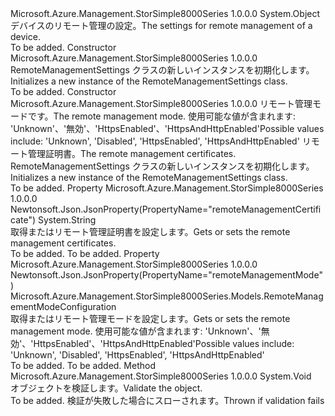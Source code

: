 <Type Name="RemoteManagementSettings" FullName="Microsoft.Azure.Management.StorSimple8000Series.Models.RemoteManagementSettings">
  <TypeSignature Language="C#" Value="public class RemoteManagementSettings" />
  <TypeSignature Language="ILAsm" Value=".class public auto ansi beforefieldinit RemoteManagementSettings extends System.Object" />
  <TypeSignature Language="DocId" Value="T:Microsoft.Azure.Management.StorSimple8000Series.Models.RemoteManagementSettings" />
  <TypeSignature Language="VB.NET" Value="Public Class RemoteManagementSettings" />
  <TypeSignature Language="F#" Value="type RemoteManagementSettings = class" />
  <AssemblyInfo>
    <AssemblyName>Microsoft.Azure.Management.StorSimple8000Series</AssemblyName>
    <AssemblyVersion>1.0.0.0</AssemblyVersion>
  </AssemblyInfo>
  <Base>
    <BaseTypeName>System.Object</BaseTypeName>
  </Base>
  <Interfaces />
  <Docs>
    <summary>
            <span data-ttu-id="f82dd-101">デバイスのリモート管理の設定。</span><span class="sxs-lookup"><span data-stu-id="f82dd-101">The settings for remote management of a device.</span></span>
            </summary>
    <remarks>To be added.</remarks>
  </Docs>
  <Members>
    <Member MemberName=".ctor">
      <MemberSignature Language="C#" Value="public RemoteManagementSettings ();" />
      <MemberSignature Language="ILAsm" Value=".method public hidebysig specialname rtspecialname instance void .ctor() cil managed" />
      <MemberSignature Language="DocId" Value="M:Microsoft.Azure.Management.StorSimple8000Series.Models.RemoteManagementSettings.#ctor" />
      <MemberSignature Language="VB.NET" Value="Public Sub New ()" />
      <MemberType>Constructor</MemberType>
      <AssemblyInfo>
        <AssemblyName>Microsoft.Azure.Management.StorSimple8000Series</AssemblyName>
        <AssemblyVersion>1.0.0.0</AssemblyVersion>
      </AssemblyInfo>
      <Parameters />
      <Docs>
        <summary>
            <span data-ttu-id="f82dd-102">RemoteManagementSettings クラスの新しいインスタンスを初期化します。</span><span class="sxs-lookup"><span data-stu-id="f82dd-102">Initializes a new instance of the RemoteManagementSettings class.</span></span>
            </summary>
        <remarks>To be added.</remarks>
      </Docs>
    </Member>
    <Member MemberName=".ctor">
      <MemberSignature Language="C#" Value="public RemoteManagementSettings (Microsoft.Azure.Management.StorSimple8000Series.Models.RemoteManagementModeConfiguration remoteManagementMode, string remoteManagementCertificate = null);" />
      <MemberSignature Language="ILAsm" Value=".method public hidebysig specialname rtspecialname instance void .ctor(valuetype Microsoft.Azure.Management.StorSimple8000Series.Models.RemoteManagementModeConfiguration remoteManagementMode, string remoteManagementCertificate) cil managed" />
      <MemberSignature Language="DocId" Value="M:Microsoft.Azure.Management.StorSimple8000Series.Models.RemoteManagementSettings.#ctor(Microsoft.Azure.Management.StorSimple8000Series.Models.RemoteManagementModeConfiguration,System.String)" />
      <MemberSignature Language="VB.NET" Value="Public Sub New (remoteManagementMode As RemoteManagementModeConfiguration, Optional remoteManagementCertificate As String = null)" />
      <MemberSignature Language="F#" Value="new Microsoft.Azure.Management.StorSimple8000Series.Models.RemoteManagementSettings : Microsoft.Azure.Management.StorSimple8000Series.Models.RemoteManagementModeConfiguration * string -&gt; Microsoft.Azure.Management.StorSimple8000Series.Models.RemoteManagementSettings" Usage="new Microsoft.Azure.Management.StorSimple8000Series.Models.RemoteManagementSettings (remoteManagementMode, remoteManagementCertificate)" />
      <MemberType>Constructor</MemberType>
      <AssemblyInfo>
        <AssemblyName>Microsoft.Azure.Management.StorSimple8000Series</AssemblyName>
        <AssemblyVersion>1.0.0.0</AssemblyVersion>
      </AssemblyInfo>
      <Parameters>
        <Parameter Name="remoteManagementMode" Type="Microsoft.Azure.Management.StorSimple8000Series.Models.RemoteManagementModeConfiguration" />
        <Parameter Name="remoteManagementCertificate" Type="System.String" />
      </Parameters>
      <Docs>
        <param name="remoteManagementMode"><span data-ttu-id="f82dd-103">リモート管理モードです。</span><span class="sxs-lookup"><span data-stu-id="f82dd-103">The remote management mode.</span></span>
            <span data-ttu-id="f82dd-104">使用可能な値が含まれます: 'Unknown'、'無効'、'HttpsEnabled'、'HttpsAndHttpEnabled'</span><span class="sxs-lookup"><span data-stu-id="f82dd-104">Possible values include: 'Unknown', 'Disabled', 'HttpsEnabled', 'HttpsAndHttpEnabled'</span></span></param>
        <param name="remoteManagementCertificate"><span data-ttu-id="f82dd-105">リモート管理証明書。</span><span class="sxs-lookup"><span data-stu-id="f82dd-105">The remote management certificates.</span></span></param>
        <summary>
            <span data-ttu-id="f82dd-106">RemoteManagementSettings クラスの新しいインスタンスを初期化します。</span><span class="sxs-lookup"><span data-stu-id="f82dd-106">Initializes a new instance of the RemoteManagementSettings class.</span></span>
            </summary>
        <remarks>To be added.</remarks>
      </Docs>
    </Member>
    <Member MemberName="RemoteManagementCertificate">
      <MemberSignature Language="C#" Value="public string RemoteManagementCertificate { get; set; }" />
      <MemberSignature Language="ILAsm" Value=".property instance string RemoteManagementCertificate" />
      <MemberSignature Language="DocId" Value="P:Microsoft.Azure.Management.StorSimple8000Series.Models.RemoteManagementSettings.RemoteManagementCertificate" />
      <MemberSignature Language="VB.NET" Value="Public Property RemoteManagementCertificate As String" />
      <MemberSignature Language="F#" Value="member this.RemoteManagementCertificate : string with get, set" Usage="Microsoft.Azure.Management.StorSimple8000Series.Models.RemoteManagementSettings.RemoteManagementCertificate" />
      <MemberType>Property</MemberType>
      <AssemblyInfo>
        <AssemblyName>Microsoft.Azure.Management.StorSimple8000Series</AssemblyName>
        <AssemblyVersion>1.0.0.0</AssemblyVersion>
      </AssemblyInfo>
      <Attributes>
        <Attribute>
          <AttributeName>Newtonsoft.Json.JsonProperty(PropertyName="remoteManagementCertificate")</AttributeName>
        </Attribute>
      </Attributes>
      <ReturnValue>
        <ReturnType>System.String</ReturnType>
      </ReturnValue>
      <Docs>
        <summary>
            <span data-ttu-id="f82dd-107">取得またはリモート管理証明書を設定します。</span><span class="sxs-lookup"><span data-stu-id="f82dd-107">Gets or sets the remote management certificates.</span></span>
            </summary>
        <value>To be added.</value>
        <remarks>To be added.</remarks>
      </Docs>
    </Member>
    <Member MemberName="RemoteManagementMode">
      <MemberSignature Language="C#" Value="public Microsoft.Azure.Management.StorSimple8000Series.Models.RemoteManagementModeConfiguration RemoteManagementMode { get; set; }" />
      <MemberSignature Language="ILAsm" Value=".property instance valuetype Microsoft.Azure.Management.StorSimple8000Series.Models.RemoteManagementModeConfiguration RemoteManagementMode" />
      <MemberSignature Language="DocId" Value="P:Microsoft.Azure.Management.StorSimple8000Series.Models.RemoteManagementSettings.RemoteManagementMode" />
      <MemberSignature Language="VB.NET" Value="Public Property RemoteManagementMode As RemoteManagementModeConfiguration" />
      <MemberSignature Language="F#" Value="member this.RemoteManagementMode : Microsoft.Azure.Management.StorSimple8000Series.Models.RemoteManagementModeConfiguration with get, set" Usage="Microsoft.Azure.Management.StorSimple8000Series.Models.RemoteManagementSettings.RemoteManagementMode" />
      <MemberType>Property</MemberType>
      <AssemblyInfo>
        <AssemblyName>Microsoft.Azure.Management.StorSimple8000Series</AssemblyName>
        <AssemblyVersion>1.0.0.0</AssemblyVersion>
      </AssemblyInfo>
      <Attributes>
        <Attribute>
          <AttributeName>Newtonsoft.Json.JsonProperty(PropertyName="remoteManagementMode")</AttributeName>
        </Attribute>
      </Attributes>
      <ReturnValue>
        <ReturnType>Microsoft.Azure.Management.StorSimple8000Series.Models.RemoteManagementModeConfiguration</ReturnType>
      </ReturnValue>
      <Docs>
        <summary>
            <span data-ttu-id="f82dd-108">取得またはリモート管理モードを設定します。</span><span class="sxs-lookup"><span data-stu-id="f82dd-108">Gets or sets the remote management mode.</span></span> <span data-ttu-id="f82dd-109">使用可能な値が含まれます: 'Unknown'、'無効'、'HttpsEnabled'、'HttpsAndHttpEnabled'</span><span class="sxs-lookup"><span data-stu-id="f82dd-109">Possible values include: 'Unknown', 'Disabled', 'HttpsEnabled', 'HttpsAndHttpEnabled'</span></span>
            </summary>
        <value>To be added.</value>
        <remarks>To be added.</remarks>
      </Docs>
    </Member>
    <Member MemberName="Validate">
      <MemberSignature Language="C#" Value="public virtual void Validate ();" />
      <MemberSignature Language="ILAsm" Value=".method public hidebysig newslot virtual instance void Validate() cil managed" />
      <MemberSignature Language="DocId" Value="M:Microsoft.Azure.Management.StorSimple8000Series.Models.RemoteManagementSettings.Validate" />
      <MemberSignature Language="VB.NET" Value="Public Overridable Sub Validate ()" />
      <MemberSignature Language="F#" Value="abstract member Validate : unit -&gt; unit&#xA;override this.Validate : unit -&gt; unit" Usage="remoteManagementSettings.Validate " />
      <MemberType>Method</MemberType>
      <AssemblyInfo>
        <AssemblyName>Microsoft.Azure.Management.StorSimple8000Series</AssemblyName>
        <AssemblyVersion>1.0.0.0</AssemblyVersion>
      </AssemblyInfo>
      <ReturnValue>
        <ReturnType>System.Void</ReturnType>
      </ReturnValue>
      <Parameters />
      <Docs>
        <summary>
            <span data-ttu-id="f82dd-110">オブジェクトを検証します。</span><span class="sxs-lookup"><span data-stu-id="f82dd-110">Validate the object.</span></span>
            </summary>
        <remarks>To be added.</remarks>
        <exception cref="T:Microsoft.Rest.ValidationException">
            <span data-ttu-id="f82dd-111">検証が失敗した場合にスローされます。</span><span class="sxs-lookup"><span data-stu-id="f82dd-111">Thrown if validation fails</span></span>
            </exception>
      </Docs>
    </Member>
  </Members>
</Type>